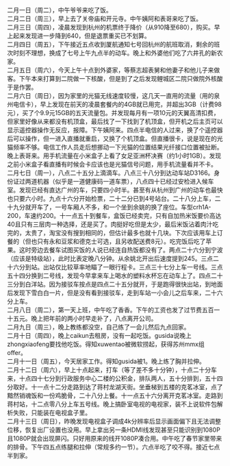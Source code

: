 二月一日（周二），中午爷爷来吃了饭。</br>
二月二日（周三），早上去了关帝庙和开元寺。中午姨阿和表哥来吃了饭。</br>
二月三日（周四），凌晨发现到杭州的机票终于降价（从910降至680），购买。早上起来发现进一步降到640，但是退票重买已不划算。</br>
二月四日（周五），下午接近五点收到厦航通知七号回杭州的航班取消，剩余的班次时刻不理想，换成了七号上午九点半的动车。晚上和外婆他们吃了六井孔的新农家。</br>
二月五日（周六），今天上午十点到外婆家，等蔡志超表舅和他妻子和他儿子来做客。下午本来打算到二院做一下核酸，但是到了之后发现鲤城区二院只做院外核酸于是作罢。</br>
二月六日（周日），因为家里的光猫无线速度较慢，这几天一直用的流量（用的泉州电信卡），早上发现在前天的凌晨套餐内的4GB就已用完，并超出3GB（计费98元），买了个9.9元15GB的五天流量包。并发现每月有一项10元的天翼高清扣费，但家里好像从来都没有机顶盒，最后找了一下找到了机顶盒，但开机之后主页可以显示遥控器操作无反应，报障。下午姨阿来。四点半电信的人过来，换了个遥控器后可以操作，但一进入直播就重启，又换了个机顶盒。但直播很卡，说是现在的光猫频率不够。电信工作人员走后想挪动一下光猫的位置结果光纤接口位置被扯断。晚上表哥来。用手机流量在小米盒子上看了女足亚洲杯决赛（约1小时1GB）。发现之前小米盒子看直播有时候会卡应该也是光猫信号问题，用手机流量看并不卡。</br>
二月七日（周一），八点二十五分上滴滴车。八点三十八分到达动车站D3166。身份证过两道机器（似乎是一道健康码一道车票），八点四十已经过安检进入候车室。发现已经有直达广州的车，只要四小时半。甚至有从杭州到广州的动车也最快也只要六小时。九点十六分开始检票，二十二分已到4号站台。二十八分上车，二十九分就开车了，一号车厢人不多，和一个坐到余姚的换了座位。车型crh1A-200，车速约200。十一点五十到餐车，盒饭已经卖完，只有自加热米饭要价高达40且只有三层肉一种选择，还是买了。肉挺好吃但是太少，最后米饭沾着肉汁吃完的，太贵了，淘宝没有搜到相同的，但估计最多也就十几块。下次应该用车上订餐的（但也只有永和豆浆和德克士可选，且另收配送费8元）。吃完饭后吃了苹果。这时旁边去餐车试图买饭的人说已经连自热饭都没有了。两点二十六分到宁波（应该是特级站），此时比表定晚八分钟。从余姚北开出后速度提到245。三点二十六分到站。出站仅比较草率地瞄了一眼行程卡。三点三十七分上车一号线。三点五十四分换到二号线，发现今早拿来车上喝水的塑料水杯忘在动车上了。四点二十三分到白洋站。因为接驳车按点是四点二十五分就开，于是跑得很快出站，到地面后发现下雪白白一片，但是没有看到接驳车，走到车站一小会儿之后车来，二十六分上车。</br>
二月八日（周二），第一天上班，中午吃了香香。下午的工资也发了过节费五百一十五元。晚上把年前的两小时早走补了，八点离开公司。</br>
二月九日（周三），晚上教练都没空，自己练了一会儿然后九点回家。</br>
二月十日（周四），晚上caikun去租房，没有一起吃饭。gusida说晚上zhongxiaofeng要找他吃饭。得知xuwentao被微软捞起，获得苏州mmx组offer。</br>
二月十一日（周五），今天居家工作。得知gusida被1。晚上练了胸并拉伸。</br>
二月十二日（周六），早上十点起来，打车（等了差不多十分钟），十点二十分车来，十点四十七分到行政服务中心二楼的公积金，排队两人，五十分排到，五十四分取好。十一点十二分走路到达了蒋村龙湖天街。坐垂梯到五楼的克茗冰室，点了黯然销魂饭和一份鸡脆骨，二十八分上餐。十一点五十六分离开克茗冰室。走路到蒋村站，十二点零八分上车五号线。晚上搞卧室电视的电视家，装不上说软件包解析失败，只能装在电视盒子里。</br>
二月十三日（周日），昨晚发现电视盒子调成4k分辨率后显示画面偏下且无法调整位移，恢复出厂设置也没用。早上拿出另一条HDMI线发现甚至只能识别到1080P且1080P就会出现屏闪。只好用原来的线开1080P凑合用。中午吃了春节家里带来的排骨。下午四五点练腿和拉伸（常规多约一节）。六点半吃了咬不得。接近七点半到家。</br>
